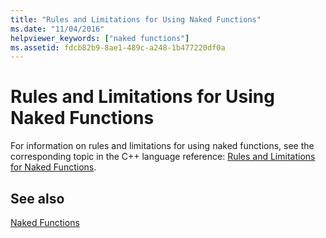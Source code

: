 ```yaml
---
title: "Rules and Limitations for Using Naked Functions"
ms.date: "11/04/2016"
helpviewer_keywords: ["naked functions"]
ms.assetid: fdcb82b9-8ae1-489c-a248-1b477220df0a
---
```

# Rules and Limitations for Using Naked Functions

For information on rules and limitations for using naked functions, see the corresponding topic in the C++ language reference: [Rules and Limitations for Naked Functions](../cpp/rules-and-limitations-for-naked-functions.md).

## See also

[Naked Functions](../c-language/naked-functions.md)
